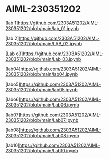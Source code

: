 # AIML-230351202
[lab 1]https://github.com/2303A51202/AIML-230351202/blob/main/lab_01.ipynb

[lab 2]https://github.com/2303A51202/AIML-230351202/blob/main/LAB_02.ipynb

[Lab o3]https://github.com/2303A51202/AIML-230351202/blob/main/Lab_03.ipynb

[lab04]https://github.com/2303A51202/AIML-230351202/blob/main/lab04.ipynb

[labo5]https://github.com/2303A51202/AIML-230351202/blob/main/lab05.ipynb

[labo6]https://github.com/2303A51202/AIML-230351202/blob/main/Lab06.ipynb

[lab07]https://github.com/2303A51202/AIML-230351202/blob/main/Lab07.ipynb

[lab08]https://github.com/2303A51202/AIML-230351202/blob/main/Lab08.ipynb

[lab10]https://github.com/2303A51202/AIML-230351202/blob/main/Lab10.ipynb
